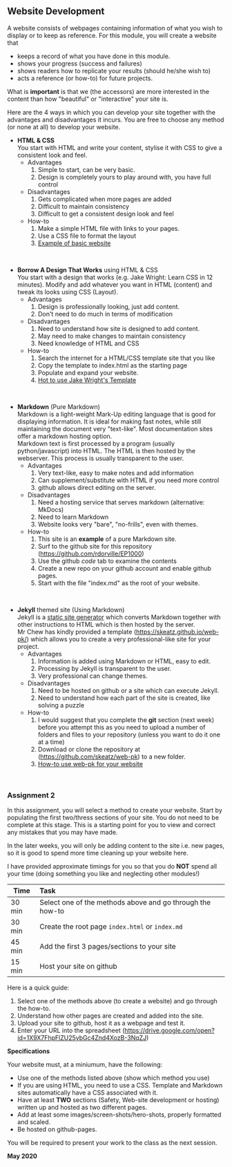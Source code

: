 ## Website Development

A website consists of webpages containing information of what you wish to display or to keep as reference.  For this module, you will create a website that
* keeps a record of what you have done in this module.
* shows your progress (success and failures)
* shows readers how to replicate your results (should he/she wish to)
* acts a reference (or how-to) for future projects.

What is **important** is that we (the accessors) are more interested in the content than how "beautiful" or "interactive" your site is.

Here are the 4 ways in which you can develop your site together with the advantages and disadvantages it incurs.  You are free to choose any method (or none at all) to develop your website.

* **HTML & CSS**   
    You start with HTML and write your content, stylise it with CSS to give a consistent look and feel.
    * Advantages
        1. Simple to start, can be very basic.
        2. Design is completely yours to play around with, you have full control
    * Disadvantages
        1. Gets complicated when more pages are added
        2. Difficult to maintain consistency
        3. Difficult to get a consistent design look and feel
    * How-to
        1. Make a simple HTML file with links to your pages.
        2. Use a CSS file to format the layout
        3. [Example of basic website](htmlcss/index.html)

&nbsp;


* **Borrow A Design That Works** using HTML & CSS   
    You start with a design that works (e.g. Jake Wright: Learn CSS in 12 minutes).  Modify and add whatever you want in HTML (content) and tweak its looks using CSS (Layout).
    * Advantages
        1. Design is professionally looking, just add content.
        2. Don't need to do much in terms of modification
    * Disadvantages
        1. Need to understand how site is designed to add content.
        2. May need to make changes to maintain consistency
        3. Need knowledge of HTML and CSS
    * How-to
        1. Search the internet for a HTML/CSS template site that you like
        2. Copy the template to index.html as the starting page
        3. Populate and expand your website.
        4. [Hot to use Jake Wright's Template](website_JakeWright.html)

&nbsp;


* **Markdown** (Pure Markdown)   
    Markdown is a light-weight Mark-Up editing language that is good for displaying information.  It is ideal for making fast notes, while still maintaining the document very "text-like".  Most documentation sites offer a markdown hosting option.   
    Markdown text is first processed by a program (usually python/javascript) into HTML.  The HTML is then hosted by the webserver.  This process is usually transparent to the user.
    * Advantages
        1. Very text-like, easy to make notes and add information
        2. Can supplement/substitute with HTML if you need more control
        3. github allows direct editing on the server.
    * Disadvantages
        1. Need a hosting service that serves markdown (alternative: MkDocs)
        2. Need to learn Markdown
        3. Website looks very "bare", "no-frills", even with themes.
    * How-to
        1. This site is an **example** of a pure Markdown site.
        2. Surf to the github site for this repository (https://github.com/rdorville/EP1000)
        3. Use the github *code* tab to examine the contents
        4. Create a new repo on your github account and enable github pages.
        5. Start with the file "index.md" as the root of your website.

&nbsp;


*  **Jekyll** themed site (Using Markdown)   
    Jekyll is a [static site generator](https://www.staticgen.com/) which converts Markdown together with other instructions to HTML which is then hosted by the server.   
    Mr Chew has kindly provided a template (https://skeatz.github.io/web-pk/) which allows you to create a very professional-like site for your project.
    * Advantages
        1.  Information is added using Markdown or HTML, easy to edit.
        2.  Processing by Jekyll is transparent to the user.
        3.  Very professional can change themes.
    * Disadvantages
        1.  Need to be hosted on github or a site which can execute Jekyll.
        2.  Need to understand how each part of the site is created, like solving a puzzle
    * How-to
        1. I would suggest that you complete the **git** section (next week) before you attempt this as you need to upload a number of folders and files to your repository (unless you want to do it one at a time)
        2. Download or clone the repository at (https://github.com/skeatz/web-pk) to a new folder.
        3. [How-to use web-pk for your website](website_webpk.md)

&nbsp;



### Assignment 2

In this assignment, you will select a method to create your website.  Start by populating the first two/thress sections of your site.  You do not need to be complete at this stage.  This is a starting point for you to view and correct any mistakes that you may have made.

In the later weeks, you will only be adding content to the site i.e. new pages, so it is good to spend more time cleaning up your website here.

I have provided approximate timings for you so that you do **NOT** spend all your time (doing something you like and neglecting other modules!)

| Time   | Task |
|--------|:------------------------------------------------|
|30 min  | Select one of the methods above and go through the how-to |
|30 min  | Create the root page `index.html` or `index.md` |
|45 min  | Add the first 3 pages/sections to your site |
|15 min  | Host your site on github |

Here is a quick guide:

1. Select one of the methods above (to create a website) and go through the how-to.
2. Understand how other pages are created and added into the site.
3. Upload your site to github, host it as a webpage and test it.
4. Enter your URL into the spreadsheet (https://drive.google.com/open?id=1X9X7FhpFlZU25ybGc4Znd4XozB-3NqZJ)

**Specifications**

Your website must, at a miniumum, have the following:

* Use one of the methods listed above (show which method you use)
* If you are using HTML, you need to use a CSS.  Template and Markdown sites automatically have a CSS associated with it.
* Have at least **TWO** sections (Safety, Web-site development or hosting) written up and hosted as two different pages.
* Add at least some images/screen-shots/hero-shots, properly formatted and scaled.
* Be hosted on github-pages.


You will be required to present your work to the class as the next session.


**May 2020**

